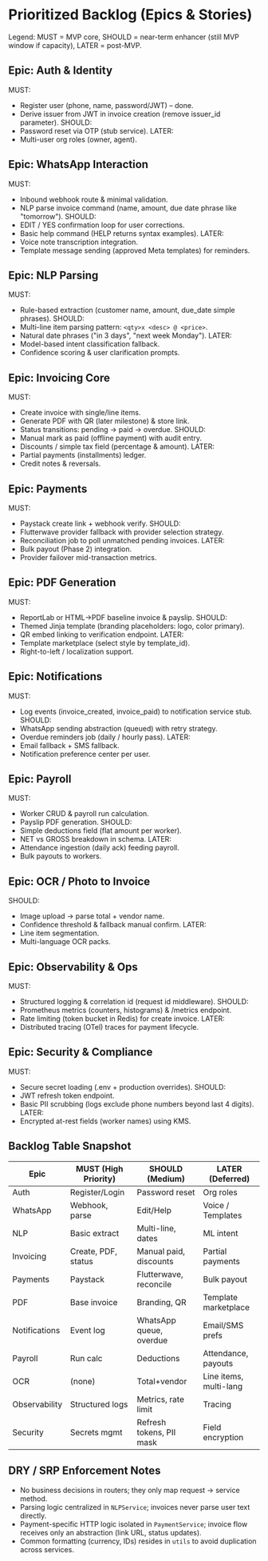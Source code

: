 # Prioritized Backlog (Epics & Stories)

Legend: MUST = MVP core, SHOULD = near-term enhancer (still MVP window if capacity), LATER = post-MVP.

## Epic: Auth & Identity
MUST:
- Register user (phone, name, password/JWT) – done.
- Derive issuer from JWT in invoice creation (remove issuer_id parameter).
SHOULD:
- Password reset via OTP (stub service).
LATER:
- Multi-user org roles (owner, agent).

## Epic: WhatsApp Interaction
MUST:
- Inbound webhook route & minimal validation.
- NLP parse invoice command (name, amount, due date phrase like "tomorrow").
SHOULD:
- EDIT / YES confirmation loop for user corrections.
- Basic help command (HELP returns syntax examples).
LATER:
- Voice note transcription integration.
- Template message sending (approved Meta templates) for reminders.

## Epic: NLP Parsing
MUST:
- Rule-based extraction (customer name, amount, due_date simple phrases).
SHOULD:
- Multi-line item parsing pattern: `<qty>x <desc> @ <price>`.
- Natural date phrases ("in 3 days", "next week Monday").
LATER:
- Model-based intent classification fallback.
- Confidence scoring & user clarification prompts.

## Epic: Invoicing Core
MUST:
- Create invoice with single/line items.
- Generate PDF with QR (later milestone) & store link.
- Status transitions: pending -> paid -> overdue.
SHOULD:
- Manual mark as paid (offline payment) with audit entry.
- Discounts / simple tax field (percentage & amount).
LATER:
- Partial payments (installments) ledger.
- Credit notes & reversals.

## Epic: Payments
MUST:
- Paystack create link + webhook verify.
SHOULD:
- Flutterwave provider fallback with provider selection strategy.
- Reconciliation job to poll unmatched pending invoices.
LATER:
- Bulk payout (Phase 2) integration.
- Provider failover mid-transaction metrics.

## Epic: PDF Generation
MUST:
- ReportLab or HTML->PDF baseline invoice & payslip.
SHOULD:
- Themed Jinja template (branding placeholders: logo, color primary).
- QR embed linking to verification endpoint.
LATER:
- Template marketplace (select style by template_id).
- Right-to-left / localization support.

## Epic: Notifications
MUST:
- Log events (invoice_created, invoice_paid) to notification service stub.
SHOULD:
- WhatsApp sending abstraction (queued) with retry strategy.
- Overdue reminders job (daily / hourly pass).
LATER:
- Email fallback + SMS fallback.
- Notification preference center per user.

## Epic: Payroll
MUST:
- Worker CRUD & payroll run calculation.
- Payslip PDF generation.
SHOULD:
- Simple deductions field (flat amount per worker).
- NET vs GROSS breakdown in schema.
LATER:
- Attendance ingestion (daily ack) feeding payroll.
- Bulk payouts to workers.

## Epic: OCR / Photo to Invoice
SHOULD:
- Image upload -> parse total + vendor name.
- Confidence threshold & fallback manual confirm.
LATER:
- Line item segmentation.
- Multi-language OCR packs.

## Epic: Observability & Ops
MUST:
- Structured logging & correlation id (request id middleware).
SHOULD:
- Prometheus metrics (counters, histograms) & /metrics endpoint.
- Rate limiting (token bucket in Redis) for create invoice.
LATER:
- Distributed tracing (OTel) traces for payment lifecycle.

## Epic: Security & Compliance
MUST:
- Secure secret loading (.env + production overrides).
SHOULD:
- JWT refresh token endpoint.
- Basic PII scrubbing (logs exclude phone numbers beyond last 4 digits).
LATER:
- Encrypted at-rest fields (worker names) using KMS.

## Backlog Table Snapshot
| Epic | MUST (High Priority) | SHOULD (Medium) | LATER (Deferred) |
|------|----------------------|-----------------|------------------|
| Auth | Register/Login | Password reset | Org roles |
| WhatsApp | Webhook, parse | Edit/Help | Voice / Templates |
| NLP | Basic extract | Multi-line, dates | ML intent |
| Invoicing | Create, PDF, status | Manual paid, discounts | Partial payments |
| Payments | Paystack | Flutterwave, reconcile | Bulk payout |
| PDF | Base invoice | Branding, QR | Template marketplace |
| Notifications | Event log | WhatsApp queue, overdue | Email/SMS prefs |
| Payroll | Run calc | Deductions | Attendance, payouts |
| OCR | (none) | Total+vendor | Line items, multi-lang |
| Observability | Structured logs | Metrics, rate limit | Tracing |
| Security | Secrets mgmt | Refresh tokens, PII mask | Field encryption |

## DRY / SRP Enforcement Notes
- No business decisions in routers; they only map request → service method.
- Parsing logic centralized in `NLPService`; invoices never parse user text directly.
- Payment-specific HTTP logic isolated in `PaymentService`; invoice flow receives only an abstraction (link URL, status updates).
- Common formatting (currency, IDs) resides in `utils` to avoid duplication across services.
